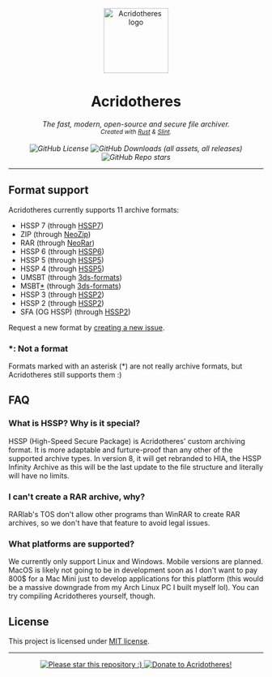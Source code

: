 <p align="center">
  <img src="https://acridotheres.com/favicon.png" height="128" alt="Acridotheres logo">
</p>
<h1 align="center">
  Acridotheres
</h1>
<p align="center"><i>
  The fast, modern, open-source and secure file archiver.<br>
  <sub>
    Created with <a href="https://github.com/rust-lang/rust#readme">Rust</a> &amp; <a href="https://github.com/slint-ui/slint#readme">Slint</a>.
  </sub>
  <br><br>
  <img alt="GitHub License" src="https://img.shields.io/github/license/acridotheres/acridotheres">
  <img alt="GitHub Downloads (all assets, all releases)" src="https://img.shields.io/github/downloads/acridotheres/acridotheres/total">
  <img alt="GitHub Repo stars" src="https://img.shields.io/github/stars/acridotheres/acridotheres?style=flat">
</i></p>

<hr />

## Format support

Acridotheres currently supports 11 archive formats:

- HSSP 7 (through [HSSP7](https://github.com/acridotheres/hssp7))
- ZIP (through [NeoZip](https://github.com/acridotheres/neozip))
- RAR (through [NeoRar](https://github.com/acridotheres/neorar))
- HSSP 6 (through [HSSP6](https://github.com/acridotheres/hssp6))
- HSSP 5 (through [HSSP5](https://github.com/acridotheres/hssp5))
- HSSP 4 (through [HSSP5](https://github.com/acridotheres/hssp5))
- UMSBT (through [3ds-formats](https://github.com/acridotheres/3ds-formats))
- MSBT[*](#-not-a-format) (through [3ds-formats](https://github.com/acridotheres/3ds-formats))
- HSSP 3 (through [HSSP2](https://github.com/acridotheres/hssp2))
- HSSP 2 (through [HSSP2](https://github.com/acridotheres/hssp2))
- SFA (OG HSSP) (through [HSSP2](https://github.com/acridotheres/hssp2))

Request a new format by [creating a new issue](https://github.com/acridotheres/core/issues/new?assignees=Le0X8&labels=format+request&projects=&template=format-request.md&title=Format+support%3A+%3CNAME%3E).

### *: Not a format

Formats marked with an asterisk (*) are not really archive formats, but Acridotheres still supports them :)

## FAQ

### What is HSSP? Why is it special?

HSSP (High-Speed Secure Package) is Acridotheres' custom archiving format. It is more adaptable and furture-proof than any other of the supported archive types. In version 8, it will get rebranded to HIA, the HSSP Infinity Archive as this will be the last update to the file structure and literally will have no limits.

### I can't create a RAR archive, why?

RARlab's TOS don't allow other programs than WinRAR to create RAR archives, so we don't have that feature to avoid legal issues.

### What platforms are supported?

We currently only support Linux and Windows. Mobile versions are planned. MacOS is likely not going to be in development soon as I don't want to pay 800$ for a Mac Mini just to develop applications for this platform (this would be a massive downgrade from my Arch Linux PC I built myself lol). You can try compiling Acridotheres yourself, though.

## License

This project is licensed under [MIT license](LICENSE).

<hr />

<p align="center">
  <a href="#start-of-content">
    <img src="https://banner.acridotheres.com/star.jpg" alt="Please star this repository :)">
  </a>
  <a href="https://ko-fi.com/le0_x8">
    <img src="https://banner.acridotheres.com/donate.jpg" alt="Donate to Acridotheres!">
  </a>
</p>
